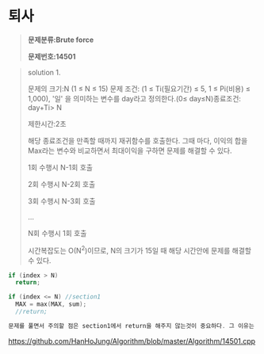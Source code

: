 # 퇴사

> **문제분류:Brute force**
>
> **문제번호:14501**

> solution 1.
>
> 문제의 크기:N (1 ≤ N ≤ 15)
> 문제 조건: (1 ≤ Ti(필요기간) ≤ 5, 1 ≤ Pi(비용) ≤ 1,000), '일' 을 의미하는 변수를 day라고 정의한다.(0≤ day≤N)종료조건: day+Ti> N 
>
> 제한시간:2초
>
> 해당 종료조건을 만족할 때까지 재귀함수를 호출한다. 그때 마다, 이익의 합을   Max라는 변수와 비교하면서 최대이익을 구하면 문제를 해결할 수 있다.
>
> 1회 수행시 N-1회 호출
>
> 2회 수행시 N-2회 호출
>
> 3회 수행시 N-3회 호출
>
> ...
>
> N회 수행시 1회 호출
>
> 시간복잡도는 O(N<sup>2</sup>)이므로, N의 크기가 15일 때 해당 시간안에 문제를 해결할 수 있다.

```c++
if (index > N) 
  return;

if (index <= N) //section1
  MAX = max(MAX, sum);
  //return;

문제를 풀면서 주의할 점은 section1에서 return을 해주지 않는것이 중요하다. 그 이유는 어떤 부분에 이익이 가장 커질 지 모르기 때문에 계속해서 MAX값을 초기화해주기 위해서 return문을 붙여줄 필요가 없다.

```

https://github.com/HanHoJung/Algorithm/blob/master/Algorithm/14501.cpp












